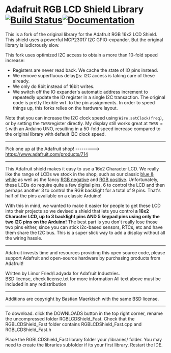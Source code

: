 # Adafruit RGB LCD Shield Library [![Build Status](https://github.com/adafruit/Adafruit-RGB-LCD-Shield-Library/workflows/Arduino%20Library%20CI/badge.svg)](https://github.com/adafruit/Adafruit-RGB-LCD-Shield-Library/actions)[![Documentation](https://github.com/adafruit/ci-arduino/blob/master/assets/doxygen_badge.svg)](http://adafruit.github.io/Adafruit-RGB-LCD-Shield-Library/html/index.html)

This is a fork of the original library for the Adafruit RGB 16x2 LCD Shield.  This shield uses a powerful MCP23017 I2C GPIO-expander.  But the original library is ludicrously slow.

This fork uses optimized I2C access to obtain a more than 10-fold speed increase:  
* Registers are never read back. We cache the state of IO pins instead.
* We remove superfluous delay()s: I2C access is taking care of these already.
* We only do 8bit instead of 16bit writes.
* We switch off the IO expander's automatic address increment to repeatedly update the IO register in a single I2C transaction.
The original code is pretty flexible wrt. to the pin assignments. In order to speed things up, this forks relies on the hardware layout.

Note that you can increase the I2C clock speed using `Wire.setClock(freq)`, or by setting the `TWBR`register directly. My display still works great at `TWBR = 5` with an Arduino UNO, resulting in a 50-fold speed increase compared to the original library with default I2C clock speed.

<hr>

Pick one up at the Adafruit shop!
  ---------> https://www.adafruit.com/products/714

<hr>

This Adafruit shield makes it easy to use a 16x2 Character LCD. We really like the range of LCDs we stock in the shop, such as our classic <a href="http://www.adafruit.com/products/181">blue & white</a> as well as the fancy <a href="http://www.adafruit.com/products/399">RGB negative</a> and <a href="http://www.adafruit.com/products/398">RGB positive</a>. Unfortunately, these LCDs do require quite a few digital pins, 6 to control the LCD and then perhaps another 3 to control the RGB backlight for a total of 9 pins. That's half of the pins available on a classic Arduino! 

With this in mind, we wanted to make it easier for people to get these LCD into their projects so we devised a shield that lets you control <b>a 16x2 Character LCD, up to 3 backlight pins AND 5 keypad pins using only the two I2C pins on the Arduino!</b> The best part is you don't really lose those two pins either, since you can stick i2c-based sensors, RTCs, etc and have them share the I2C bus. This is a super slick way to add a display without all the wiring hassle.

<hr>

Adafruit invests time and resources providing this open source code, 
please support Adafruit and open-source hardware by purchasing 
products from Adafruit!

Written by Limor Fried/Ladyada  for Adafruit Industries.  
BSD license, check license.txt for more information
All text above must be included in any redistribution

<hr>

Additions are copyright by Bastian Maerkisch with the same BSD license.

<hr>

To download. click the DOWNLOADS button in the top right corner, rename the uncompressed folder RGBLCDShield_Fast. Check that the RGBLCDShield_Fast folder contains RGBLCDShield_Fast.cpp and RGBLCDShield_Fast.h

Place the RGBLCDShield_Fast library folder your <arduinosketchfolder>/libraries/ folder. You may need to create the libraries subfolder if its your first library. Restart the IDE.
